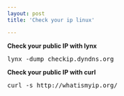 ```yaml
---
layout: post
title: 'Check your ip linux'

---
```



<strong>Check your public IP with lynx </strong>

 <pre>lynx -dump checkip.dyndns.org</pre>

<strong>Check your public IP with curl </strong>

 <pre>curl -s http://whatismyip.org/</pre>

